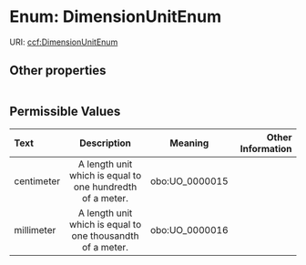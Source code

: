 
# Enum: DimensionUnitEnum




URI: [ccf:DimensionUnitEnum](http://purl.org/ccf/DimensionUnitEnum)


## Other properties

|  |  |  |
| --- | --- | --- |

## Permissible Values

| Text | Description | Meaning | Other Information |
| :--- | :---: | :---: | ---: |
| centimeter | A length unit which is equal to one hundredth of a meter. | obo:UO_0000015 |  |
| millimeter | A length unit which is equal to one thousandth of a meter. | obo:UO_0000016 |  |

